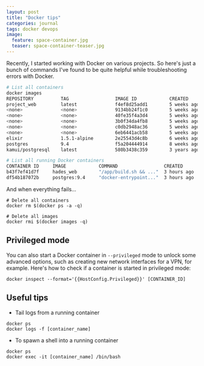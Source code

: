 ```yaml
---
layout: post
title: "Docker tips"
categories: journal
tags: docker devops
image:
  feature: space-container.jpg
  teaser: space-container-teaser.jpg
---
```


Recently, I started working with Docker on various projects.
So here's just a bunch of commands I've found to be quite helpful while troubleshooting errors with Docker.

```bash
# List all containers
docker images
REPOSITORY          TAG                 IMAGE ID            CREATED             SIZE
project_web         latest              f4ef8d25add1        5 weeks ago         414MB
<none>              <none>              9134bb24f1c0        5 weeks ago         414MB
<none>              <none>              40fe35f4a3d4        5 weeks ago         413MB
<none>              <none>              3b0f34da4fb8        5 weeks ago         415MB
<none>              <none>              c0db2948ac36        5 weeks ago         341MB
<none>              <none>              6eb6441acb58        5 weeks ago         349MB
elixir              1.5.1-alpine        2e25543d4c8b        6 weeks ago         80.6MB
postgres            9.4                 f5a204444914        8 weeks ago         263MB
kamui/postgresql    latest              580b3438c359        3 years ago         387MB

# List all running Docker containers
CONTAINER ID     IMAGE            COMMAND                 CREATED          STATUS           PORTS                    NAMES
b43f7ef41d7f     hades_web        "/app/build.sh && ..."  3 hours ago      Up 3 hours       0.0.0.0:9999->4000/tcp   project_web_1
df54b187072b     postgres:9.4     "docker-entrypoint..."  3 hours ago      Up 3 hours       0.0.0.0:9998->5432/tcp   db

```

And when everything fails...

```$xslt
# Delete all containers
docker rm $(docker ps -a -q)

# Delete all images
docker rmi $(docker images -q)
```
## Privileged mode

You can also start a Docker container in `--privileged` mode to unlock some advanced options, such as creating new network interfaces for a VPN, for example. Here's how to check if a container is started in privileged mode:

```
docker inspect --format='{{HostConfig.Privileged}}' [CONTAINER_ID]
```

## Useful tips

* Tail logs from a running container

```
docker ps
docker logs -f [container_name]
```

 * To spawn a shell into a running container

```
docker ps
docker exec -it [container_name] /bin/bash
```
